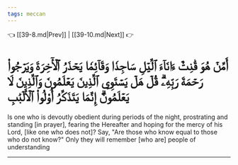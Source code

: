 ```yaml
---
tags: meccan
---
```


👈 [[39-8.md|Prev]] | [[39-10.md|Next]] 👉

# أَمَّنۡ هُوَ قَٰنِتٌ ءَانَآءَ ٱلَّيۡلِ سَاجِدٗا وَقَآئِمٗا يَحۡذَرُ ٱلۡأٓخِرَةَ وَيَرۡجُواْ رَحۡمَةَ رَبِّهِۦۗ قُلۡ هَلۡ يَسۡتَوِي ٱلَّذِينَ يَعۡلَمُونَ وَٱلَّذِينَ لَا يَعۡلَمُونَۗ إِنَّمَا يَتَذَكَّرُ أُوْلُواْ ٱلۡأَلۡبَٰبِ

Is one who is devoutly obedient during periods of the night, prostrating and standing [in prayer], fearing the Hereafter and hoping for the mercy of his Lord, [like one who does not]? Say, "Are those who know equal to those who do not know?" Only they will remember [who are] people of understanding

---

